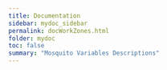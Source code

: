 ```yaml
---
title: Documentation
sidebar: mydoc_sidebar
permalink: docWorkZones.html
folder: mydoc
toc: false
summary: "Mosquito Variables Descriptions"
---
```

